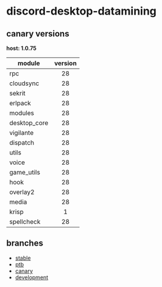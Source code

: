 # discord-desktop-datamining

## canary versions

**host: 1.0.75**

| module | version |
| ------ | :-----: |
| rpc | 28 |
| cloudsync | 28 |
| sekrit | 28 |
| erlpack | 28 |
| modules | 28 |
| desktop_core | 28 |
| vigilante | 28 |
| dispatch | 28 |
| utils | 28 |
| voice | 28 |
| game_utils | 28 |
| hook | 28 |
| overlay2 | 28 |
| media | 28 |
| krisp | 1 |
| spellcheck | 28 |

## branches

- [stable](https://github.com/OpenAsar/discord-desktop-datamining/tree/stable)
- [ptb](https://github.com/OpenAsar/discord-desktop-datamining/tree/ptb)
- [canary](https://github.com/OpenAsar/discord-desktop-datamining/tree/canary)
- [development](https://github.com/OpenAsar/discord-desktop-datamining/tree/development)